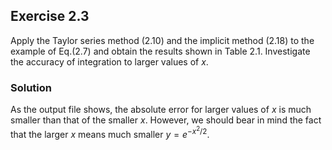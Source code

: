 ## Exercise 2.3

Apply the Taylor series method (2.10) and the implicit method (2.18) to the example of Eq.(2.7) and obtain the results shown in Table 2.1. Investigate the accuracy of integration to larger values of $x$.

### Solution

As the output file shows, the absolute error for larger values of $x$ is much smaller than that of the smaller $x$. However, we should bear in mind the fact that the larger $x$ means much smaller $y = e^{-x^2/2}$.
